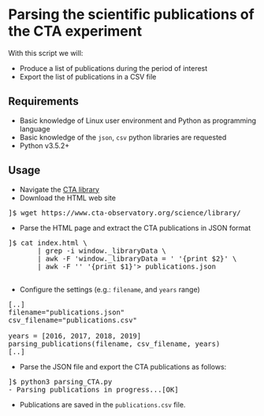 # Parsing the scientific publications of the CTA experiment

With this script we will: 

* Produce a list of publications during the period of interest
* Export the list of publications in a CSV file

## Requirements
* Basic knowledge of Linux user environment and Python as programming language
* Basic knowledge of the `json`, `csv` python libraries are requested
* Python v3.5.2+

## Usage
* Navigate the [CTA library](https://www.cta-observatory.org/science/library/)
* Download the HTML web site
<pre>
]$ wget https://www.cta-observatory.org/science/library/
</pre>

* Parse the HTML page and extract the CTA publications in JSON format
<pre>
]$ cat index.html \
       | grep -i window._libraryData \
       | awk -F 'window._libraryData = ' '{print $2}' \
       | awk -F '</script>' '{print $1}'> publications.json 
</pre>

* Configure the settings (e.g.: `filename`, and `years` range)

<pre>
[..]
filename="publications.json"
csv_filename="publications.csv"

years = [2016, 2017, 2018, 2019]
parsing_publications(filename, csv_filename, years)
[..]
</pre>

* Parse the JSON file and export the CTA publications as follows:
<pre>
]$ python3 parsing_CTA.py 
- Parsing publications in progress...[OK]
</pre>

* Publications are saved in the `publications.csv` file.
